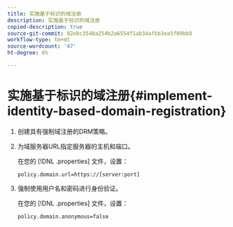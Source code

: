 ```yaml
---
title: 实施基于标识的域注册
description: 实施基于标识的域注册
copied-description: true
source-git-commit: 02ebc3548a254b2a6554f1ab34afbb3ea5f09bb8
workflow-type: tm+mt
source-wordcount: '47'
ht-degree: 0%

---
```


# 实施基于标识的域注册{#implement-identity-based-domain-registration}

1. 创建具有强制域注册的DRM策略。
1. 为域服务器URL指定服务器的主机和端口。

   在您的 [!DNL .properties] 文件，设置：

   ```
   policy.domain.url=https://[server:port] 
   ```

1. 强制使用用户名和密码进行身份验证。

   在您的 [!DNL .properties] 文件，设置：

   ```
   policy.domain.anonymous=false 
   ```
